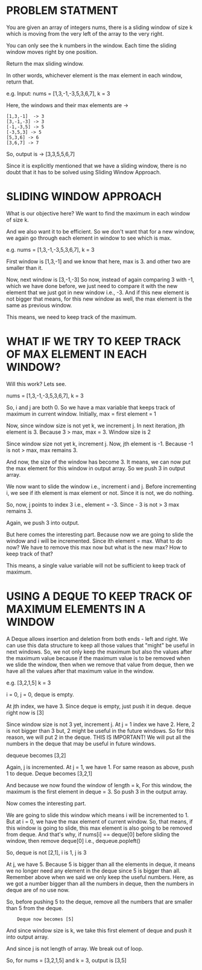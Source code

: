 # PROBLEM STATMENT

You are given an array of integers nums, there is a sliding window of size k which is moving from the very left of the array to the very right. 

You can only see the k numbers in the window. Each time the sliding window moves right by one position.

Return the max sliding window.

In other words, whichever element is the max element in each window, return that. 

e.g. Input: nums = [1,3,-1,-3,5,3,6,7], k = 3

Here, the windows and their max elements are ->

    [1,3,-1]  -> 3
    [3,-1,-3] -> 3
    [-1,-3,5] -> 5
    [-3,5,3] -> 5
    [5,3,6] -> 6
    [3,6,7] -> 7

So, output is -> [3,3,5,5,6,7] 


Since it is explicitly mentioned that we have a sliding window, there is no doubt that it has to be solved using Sliding Window Approach.

# SLIDING WINDOW APPROACH

What is our objective here? We want to find the maximum in each window of size k.

And we also want it to be efficient. So we don't want that for a new window, we again go through each element in window to see which is max.

e.g.    nums = [1,3,-1,-3,5,3,6,7], k = 3

First window is [1,3,-1] and we know that here, max is 3. and other two are smaller than it.

Now, next window is [3,-1,-3] So now, instead of again comparing 3 with -1, which we have done before, we just need to compare it with the new element that we just got in new window i.e., -3. And if this new element is not bigger that means, for this new window as well, the max element is the same as previous window.

This means, we need to keep track of the maximum.

# WHAT IF WE TRY TO KEEP TRACK OF MAX ELEMENT IN EACH WINDOW?

Will this work? Lets see.

nums = [1,3,-1,-3,5,3,6,7], k = 3

So, i and j are both 0. So we have a max variable that keeps track of maximum in current window. Initially, max = first element = 1

Now, since window size is not yet k, we increment j. In next iteration, jth element is 3. Because 3 > max, max = 3. Window size is 2

Since window size not yet k, increment j. Now, jth element is -1. Because -1 is not > max, max remains 3. 

And now, the size of the window has become 3. It means, we can now put the max element for this window in output array. So we push 3 in output array.

We now want to slide the window i.e., increment i and j. Before incrementing i, we see if ith element is max element or not. Since it is not, we do nothing.

So, now, j points to index 3 i.e., element = -3. Since - 3 is not > 3 max remains 3. 

Again, we push 3 into output.

But here comes the interesting part. Because now we are going to slide the window and i will be incremented. Since ith element = max. What to do now? We have to remove this max now but what is the new max? How to keep track of that? 

This means, a single value variable will not be sufficient to keep track of maximum.


# USING A DEQUE TO KEEP TRACK OF MAXIMUM ELEMENTS IN A WINDOW

A Deque allows insertion and deletion from both ends - left and right. We can use this data structure to keep all those values that "might" be useful in next windows. So, we not only keep the maximum but also the values after the maximum value because if the maximum value is to be removed when we slide the window, then when we remove that value from deque, then we have all the values after that maximum value in the window. 

e.g. [3,2,1,5] k = 3

i = 0, j = 0, deque is empty.

At jth index, we have 3. Since deque is empty, just push it in deque. deque right now is [3]

Since window size is not 3 yet, increment j. At j = 1 index we have 2. Here, 2 is not bigger than 3 but, 2 might be useful in the future windows. So for this reason, we will put 2 in the deque. THIS IS IMPORTANT! We will put all the numbers in the deque that may be useful in future windows. 

dequeue becomes [3,2]

Again, j is incremented. At j = 1, we have 1. For same reason as above, push 1 to deque. Deque becomes [3,2,1]

And because we now found the window of length = k, For this window, the maximum is the first element in deque = 3. So push 3 in the output array.

Now comes the interesting part. 

We are going to slide this window which means i will be incremented to 1. But at i = 0, we have the max element of current window. So, that means, if this window is going to slide, this max element is also going to be removed from deque. And that's why, if nums[i] == deque[0] before sliding the window, then remove deque[0] i.e., dequeue.popleft()

So, deque is not [2,1], i is 1, j is 3

At j, we have 5. Because 5 is bigger than all the elements in deque, it means we no longer need any element in the deque since 5 is bigger than all. Remember above when we said we only keep the useful numbers. Here, as we got a number bigger than all the numbers in deque, then the numbers in deque are of no use now.


So, before pushing 5 to the deque, remove all the numbers that are smaller than 5 from the deque. 

        Deque now becomes [5]

And since window size is k, we take this first element of deque and push it into output array.

And since j is not length of array. We break out of loop.


So, for nums = [3,2,1,5] and k = 3, output is [3,5]


